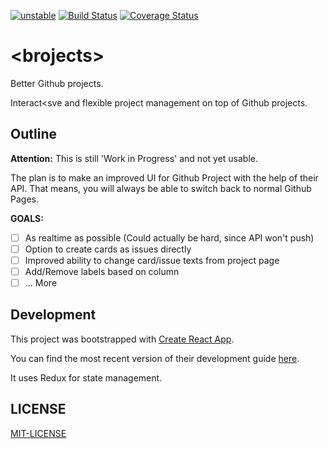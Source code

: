 [![unstable](http://badges.github.io/stability-badges/dist/unstable.svg)](https://github.com/badges/stability-badges#stability-2---unstable)
[![Build Status](https://travis-ci.org/kriswep/brojects.svg?branch=master)](https://travis-ci.org/kriswep/brojects)
[![Coverage Status](https://coveralls.io/repos/github/kriswep/brojects/badge.svg?branch=master)](https://coveralls.io/github/kriswep/brojects?branch=master)

# &lt;brojects&gt;

Better Github projects.

Interact<sve and flexible project management on top of Github projects.

## Outline

**Attention:** This is still 'Work in Progress' and not yet usable.

The plan is to make an improved UI for Github Project with the help of their API.
That means, you will always be able to switch back to normal Github Pages.

**GOALS:**

 - [ ] As realtime as possible (Could actually be hard, since API won't push)
 - [ ] Option to create cards as issues directly
 - [ ] Improved ability to change card/issue texts from project page
 - [ ] Add/Remove labels based on column
 - [ ] ... More

## Development

This project was bootstrapped with [Create React App](https://github.com/facebookincubator/create-react-app).

You can find the most recent version of their development guide [here](https://github.com/facebookincubator/create-react-app/blob/master/packages/react-scripts/template/README.md).

It uses Redux for state management.

## LICENSE

[MIT-LICENSE](LICENSE)